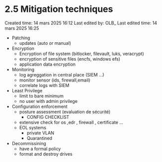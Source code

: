 # 2.5 Mitigation techniques

Created time: 14 mars 2025 16:12
Last edited by: OLB_
Last edited time: 14 mars 2025 16:25

- Patching
    - updates (auto or manual)
- Encryption
    - Encryption of file system (bitlocker, filevault, luks, veracrypt)
    - encryption of sensitive files (encfs, windows efs)
    - application data encryption
- Monitoring
    - log agreggation in central place (SIEM …)
    - monitor sensor (ids, firewall,email)
    - correlate logs with SIEM
- Least Privilege
    - limit to bare minimum
    - no user with admin privilege
- Configuration enforcement
    - posture assessment (evaluation de sécurité)
        - CONFIG CHECKLIST
    - extensive check for os ,edr , firewall , certificate …
    - EOL systems
        - private VLAN
        - Quarantined
- Decommissining
    - have a formal policy
    - format and destroy drives